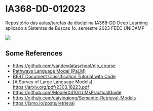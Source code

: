 # IA368-DD-012023

Repositório das aulas/tarefas da disciplina IA368-DD Deep Learning aplicado a Sistemas de Buscas 1o. semestre 2023 FEEC UNICAMP

![](llm.gif)

## Some References

- https://github.com/yandexdataschool/nlp_course
- [Pathways Language Model (PaLM)](https://ai.googleblog.com/2022/04/pathways-language-model-palm-scaling-to.html)
- [BERT Document Classification Tutorial with Code](https://www.youtube.com/watch?v=_eSGWNqKeeY)
- [A Survey of Large Language Models] - https://arxiv.org/pdf/2303.18223.pdf
- https://github.com/Mooler0410/LLMsPracticalGuide
- https://github.com/caiyinqiong/Semantic-Retrieval-Models
- https://jxmo.io/posts/retrieval
